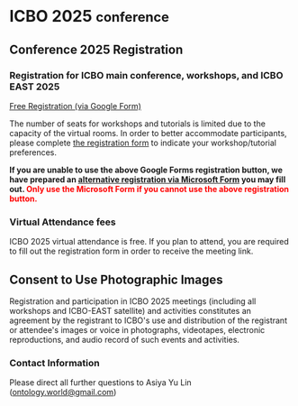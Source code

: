 <br>
<h1> ICBO 2025 <small>conference</small></h1>

## Conference 2025 Registration 

### Registration for ICBO main conference, workshops, and ICBO EAST 2025

<a href="https://docs.google.com/forms/d/e/1FAIpQLSfeRGzYjdJnzsKFVz4L-8R5fVI9gqVptQz37vAzgxjDUcduEQ/viewform?usp=header" class="btn btn-success btn-primary btn-lg" role="button" target="_blank">
  Free Registration (via Google Form)
</a>

<p>
The number of seats for workshops and tutorials is limited due to the capacity of the virtual rooms. In order to better accommodate participants, please complete <a href="https://forms.gle/cytfYwWsRQG4XEes6">the registration form</a> to indicate your workshop/tutorial preferences.
</p>

<b>
If you are unable to use the above Google Forms registration button, we have prepared an <a href="https://forms.office.com/Pages/ResponsePage.aspx?id=DQSIkWdsW0yxEjajBLZtrQAAAAAAAAAAAAMAANCwqLNUQjdLNTA1RDBCRjNHNUM3RUZWWUU5M1k2Ui4u">alternative registration via Microsoft Form</a> you may fill out. <font color="red">Only use the Microsoft Form if you cannot use the above registration button.</font>
</b>

### Virtual Attendance fees

ICBO 2025 virtual attendance is free. If you plan to attend, you are required to fill out the registration form in order to receive the meeting link.

## Consent to Use Photographic Images

Registration and participation in ICBO 2025 meetings (including all workshops and ICBO-EAST satellite) and activities constitutes an agreement by the registrant to ICBO's use and distribution of the registrant or attendee's images or voice in photographs, videotapes, electronic reproductions, and audio record of such events and activities.

### Contact Information 

Please direct all further questions to Asiya Yu Lin (ontology.world@gmail.com)


